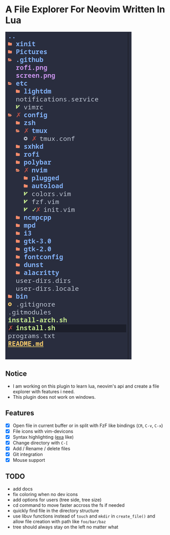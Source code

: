 # A File Explorer For Neovim Written In Lua

![alt text](.github/tree.png?raw=true "file explorer")

## Notice

- I am working on this plugin to learn lua, neovim's api and create a file explorer with features i need.
- This plugin does not work on windows.

## Features
- [x] Open file in current buffer or in split with FzF like bindings (`CR`, `C-v`, `C-x`)
- [x] File icons with vim-devicons
- [x] Syntax highlighting ([exa](https://github.com/ogham/exa) like)
- [x] Change directory with `C-[`
- [x] Add / Rename / delete files
- [x] Git integration
- [x] Mouse support

## TODO
- add docs
- fix coloring when no dev icons
- add options for users (tree side, tree size)
- cd command to move faster accross the fs if needed
- quickly find file in the directory structure
- use libuv functions instead of `touch` and `mkdir` in `create_file()` and allow file creation with path like `foo/bar/baz`
- tree should always stay on the left no matter what

